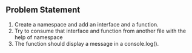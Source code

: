 ## Problem Statement

1. Create a namespace and add an interface and a function.
2. Try to consume that interface and function from another file with the help of
namespace
3. The function should display a message in a console.log().